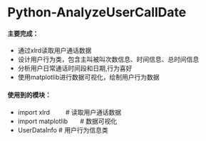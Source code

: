 ﻿# Python-AnalyzeUserCallDate

#### 主要完成：  
* 通过xlrd读取用户通话数据      
* 设计用户行为类，包含主叫被叫次数信息、时间信息、总时间信息        
* 分析用户日常通话时间段和日期,行为喜好
* 使用matplotlib进行数据可视化，绘制用户行为数据

#### 使用到的模块：    
* import xlrd             # 读取用户通话数据
* import matplotlib        # 数据可视化
* UserDataInfo 		      # 用户行为信息类